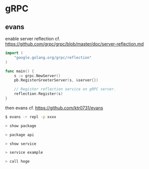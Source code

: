 # gRPC

## evans
enable server reflection
cf. https://github.com/grpc/grpc/blob/master/doc/server-reflection.md
```go
import (
    "google.golang.org/grpc/reflection"
)

func main() {
    s := grpc.NewServer()
    pb.RegisterGreeterServer(s, &server{})

    // Register reflection service on gRPC server.
    reflection.Register(s)
}
```

then evans
cf. https://github.com/ktr0731/evans
```bash
$ evans -r repl -p xxxx

> show package

> package api

> show service

> service example

> call hoge
```
